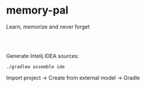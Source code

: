 # memory-pal
Learn, memorize and never forget

<br/>
<br/>

Generate Intelij IDEA sources:

    ./gradlew assemble ide
    
Import project -> Create from external model -> Gradle    
